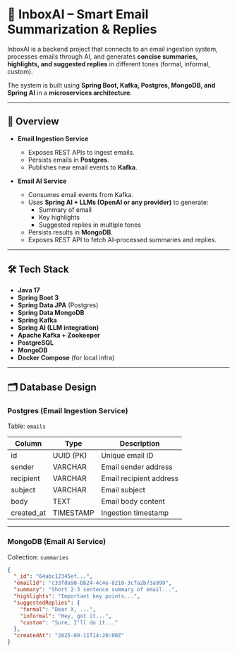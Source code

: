 # 📧 InboxAI – Smart Email Summarization & Replies

InboxAI is a backend project that connects to an email ingestion system, processes emails through AI, and generates **concise summaries, highlights, and suggested replies** in different tones (formal, informal, custom).  

The system is built using **Spring Boot, Kafka, Postgres, MongoDB, and Spring AI** in a **microservices architecture**.

---

## 🚀 Overview

- **Email Ingestion Service**  
  - Exposes REST APIs to ingest emails.  
  - Persists emails in **Postgres**.  
  - Publishes new email events to **Kafka**.  

- **Email AI Service**  
  - Consumes email events from Kafka.  
  - Uses **Spring AI + LLMs (OpenAI or any provider)** to generate:  
    - Summary of email  
    - Key highlights  
    - Suggested replies in multiple tones  
  - Persists results in **MongoDB**.  
  - Exposes REST API to fetch AI-processed summaries and replies.  

---

## 🛠️ Tech Stack

- **Java 17**
- **Spring Boot 3**
- **Spring Data JPA** (Postgres)
- **Spring Data MongoDB**
- **Spring Kafka**
- **Spring AI (LLM integration)**
- **Apache Kafka + Zookeeper**
- **PostgreSQL**
- **MongoDB**
- **Docker Compose** (for local infra)

---

## 🗂️ Database Design

### Postgres (Email Ingestion Service)
Table: `emails`

| Column       | Type      | Description             |
|--------------|-----------|-------------------------|
| id           | UUID (PK) | Unique email ID         |
| sender       | VARCHAR   | Email sender address    |
| recipient    | VARCHAR   | Email recipient address |
| subject      | VARCHAR   | Email subject           |
| body         | TEXT      | Email body content      |
| created_at   | TIMESTAMP | Ingestion timestamp     |

---

### MongoDB (Email AI Service)
Collection: `summaries`

```json
{
  "_id": "64abc12345ef...",
  "emailId": "c33fda90-bb24-4c4e-8210-3cfa2b73a999",
  "summary": "Short 2-3 sentence summary of email...",
  "highlights": "Important key points...",
  "suggestedReplies": {
    "formal": "Dear X, ...",
    "informal": "Hey, got it...",
    "custom": "Sure, I'll do it..."
  },
  "createdAt": "2025-09-11T14:20:00Z"
}
